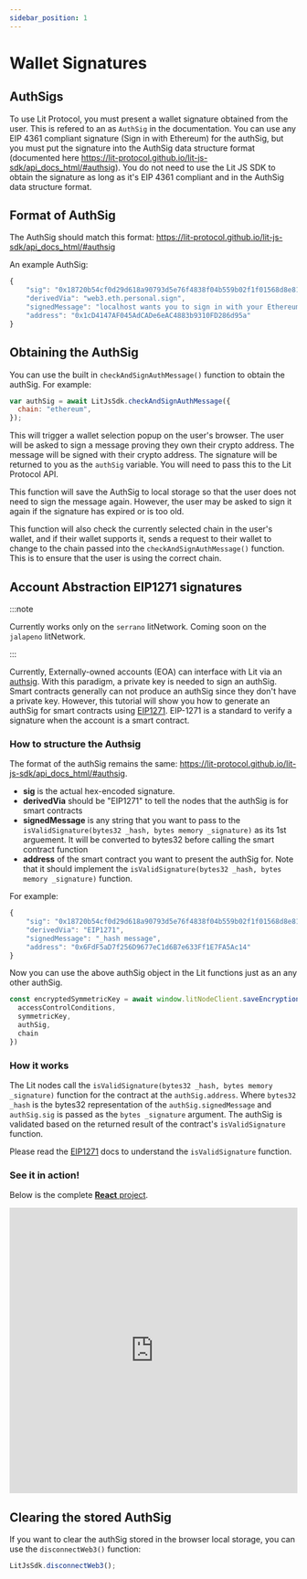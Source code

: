 ```yaml
---
sidebar_position: 1
---
```


# Wallet Signatures

## AuthSigs

To use Lit Protocol, you must present a wallet signature obtained from the user. This is refered to an as `AuthSig` in the documentation. You can use any EIP 4361 compliant signature (Sign in with Ethereum) for the authSig, but you must put the signature into the AuthSig data structure format (documented here https://lit-protocol.github.io/lit-js-sdk/api_docs_html/#authsig). You do not need to use the Lit JS SDK to obtain the signature as long as it's EIP 4361 compliant and in the AuthSig data structure format.

## Format of AuthSig

The AuthSig should match this format: https://lit-protocol.github.io/lit-js-sdk/api_docs_html/#authsig

An example AuthSig:

```js
{
	"sig": "0x18720b54cf0d29d618a90793d5e76f4838f04b559b02f1f01568d8e81c26ae9536e11bb90ad311b79a5bc56149b14103038e5e03fee83931a146d93d150eb0f61c",
	"derivedVia": "web3.eth.personal.sign",
	"signedMessage": "localhost wants you to sign in with your Ethereum account:\n0x1cD4147AF045AdCADe6eAC4883b9310FD286d95a\n\nThis is a test statement.  You can put anything you want here.\n\nURI: https://localhost/login\nVersion: 1\nChain ID: 1\nNonce: gzdlw7mR57zMcGFzz\nIssued At: 2022-04-15T22:58:44.754Z",
	"address": "0x1cD4147AF045AdCADe6eAC4883b9310FD286d95a"
}
```

## Obtaining the AuthSig

You can use the built in `checkAndSignAuthMessage()` function to obtain the authSig. For example:

```js
var authSig = await LitJsSdk.checkAndSignAuthMessage({
  chain: "ethereum",
});
```

This will trigger a wallet selection popup on the user's browser. The user will be asked to sign a message proving they own their crypto address. The message will be signed with their crypto address. The signature will be returned to you as the `authSig` variable. You will need to pass this to the Lit Protocol API.

This function will save the AuthSig to local storage so that the user does not need to sign the message again. However, the user may be asked to sign it again if the signature has expired or is too old.

This function will also check the currently selected chain in the user's wallet, and if their wallet supports it, sends a request to their wallet to change to the chain passed into the `checkAndSignAuthMessage()` function. This is to ensure that the user is using the correct chain.

## Account Abstraction EIP1271 signatures

:::note

Currently works only on the `serrano` litNetwork. Coming soon on the `jalapeno` litNetwork.

:::


Currently, Externally-owned accounts (EOA) can interface with Lit via an [authsig](/SDK/Explanation/WalletSigs/authSig). With this paradigm, a private key is needed to sign an authSig. Smart contracts generally can not produce an authSig since they don't have a private key. However, this tutorial will show you how to generate an authSig for smart contracts using [EIP1271](https://eips.ethereum.org/EIPS/eip-1271). EIP-1271 is a standard to verify a signature when the account is a smart contract.


### How to structure the Authsig

The format of the authSig remains the same: https://lit-protocol.github.io/lit-js-sdk/api_docs_html/#authsig. 

* **sig** is the actual hex-encoded signature.
* **derivedVia** should be "EIP1271" to tell the nodes that the authSig is for smart contracts
* **signedMessage** is any string that you want to pass to the `isValidSignature(bytes32 _hash, bytes memory _signature)` as its 1st arguement. It will be converted to bytes32 before calling the smart contract function
* **address** of the smart contract you want to present the authSig for. Note that it should implement the `isValidSignature(bytes32 _hash, bytes memory _signature)` function.

For example:

```js
{
	"sig": "0x18720b54cf0d29d618a90793d5e76f4838f04b559b02f1f01568d8e81c26ae9536e11bb90ad311b79a5bc56149b14103038e5e03fee83931a146d93d150eb0f61c",
	"derivedVia": "EIP1271",
	"signedMessage": "_hash message",
	"address": "0x6FdF5aD7f256D9677eC1d6B7e633Ff1E7FA5Ac14"
}
```

Now you can use the above authSig object in the Lit functions just as an any other authSig.

```js
const encryptedSymmetricKey = await window.litNodeClient.saveEncryptionKey({
  accessControlConditions,
  symmetricKey,
  authSig,
  chain
})
```

### How it works

The Lit nodes call the `isValidSignature(bytes32 _hash, bytes memory _signature)` function for the contract at the `authSig.address`. Where `bytes32 _hash` is the bytes32 representation of the `authSig.signedMessage` and `authSig.sig` is passed as the `bytes _signature` argument. The authSig is validated based on the returned result of the contract's `isValidSignature` function.

Please read the [EIP1271](https://eips.ethereum.org/EIPS/eip-1271) docs to understand the `isValidSignature` function.

### See it in action!

Below is the complete [**React** project](https://replit.com/@lit/Smart-Contract-Authsig-EIP1271#smart-contract-authsig/src/App.js).

<iframe frameborder="0" width="100%" height="500px" className="repls" style={{display: "none"}} src="https://replit.com/@lit/Smart-Contract-Authsig-EIP1271#smart-contract-authsig/src/App.js"></iframe>

## Clearing the stored AuthSig

If you want to clear the authSig stored in the browser local storage, you can use the `disconnectWeb3()` function:

```js
LitJsSdk.disconnectWeb3();
```
